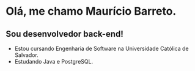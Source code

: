 # Olá, me chamo Maurício Barreto. 

## Sou desenvolvedor back-end!
- Estou cursando Engenharia de Software na Universidade Católica de Salvador.
- Estudando Java e PostgreSQL.

<!--
**Maurisz/Maurisz** is a ✨ _special_ ✨ repository because its `README.md` (this file) appears on your GitHub profile.

Here are some ideas to get you started:

- 🔭 I’m currently working on ...
- 🌱 I’m currently learning ...
- 👯 I’m looking to collaborate on ...
- 🤔 I’m looking for help with ...
- 💬 Ask me about ...
- 📫 How to reach me: ...
- 😄 Pronouns: ...
- ⚡ Fun fact: ...
-->
